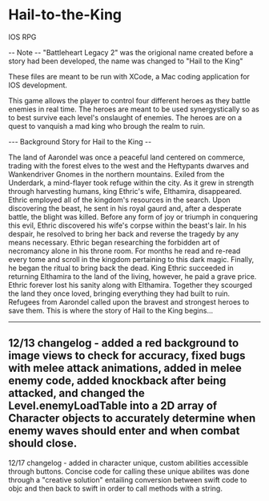 # Hail-to-the-King
IOS RPG

-- Note -- "Battleheart Legacy 2" was the origional name created before a story had been developed, the name was changed to "Hail to the King"

These files are meant to be run with XCode, a Mac coding application for IOS development.


This game allows the player to control four different heroes as they battle enemies in real time. The heroes are meant to be used synergystically so as to best survive each level's onslaught of enemies. The heroes are on a quest to vanquish a mad king who brough the realm to ruin.



--- Background Story for Hail to the King --

The land of Aarondel was once a peaceful land centered on commerce, trading with the forest elves to the west and the Heftypants dwarves and Wankendriver Gnomes in the northern mountains. Exiled from the Underdark, a mind-flayer took refuge within the city. As it grew in strength through harvesting humans, king Ethric's wife, Elthamira, disappeared. Ethric employed all of the kingdom's resources in the search. Upon discovering the beast, he sent in his royal gaurd and, after a desperate battle, the blight was killed. Before any form of joy or triumph in conquering this evil, Ethric discovered his wife's corpse within the beast's lair. In his despair, he resolved to bring her back and reverse the tragedy by any means necessary. Ethric began researching the forbidden art of necromancy alone in his throne room. For months he read and re-read every tome and scroll in the kingdom pertaining to this dark magic. Finally, he began the ritual to bring back the dead. King Ethric succeeded in returning Elthamira to the land of the living, however, he paid a grave price. Ethric forever lost his sanity along with Elthamira. Together they scourged the land they once loved, bringing everything they had built to ruin. Refugees from Aarondel called upon the bravest and strongest heroes to save them. This is where the story of Hail to the King begins...

--------------------------------------------------------------------------------------------
12/13 changelog - added a red background to image views to check for accuracy, fixed bugs with melee attack animations, added in melee enemy code, added knockback after being attacked, and changed the Level.enemyLoadTable into a 2D array of Character objects to accurately determine when enemy waves should enter and when combat should close.
--------------------------------------------------------------------------------------------
12/17 changelog - added in character unique, custom abilities accessible through buttons. Concise code for calling these unique abilites was done through a "creative solution" entailing conversion between swift code to objc and then back to swift in order to call methods with a string.
